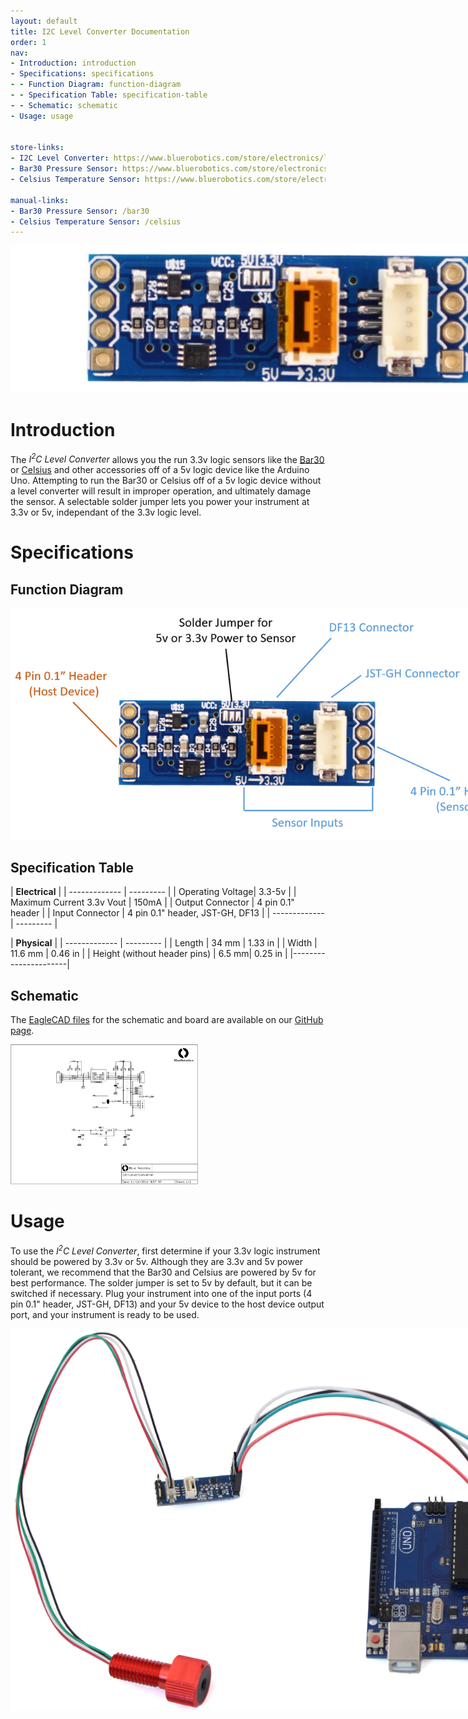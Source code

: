 ```yaml
---
layout: default
title: I2C Level Converter Documentation
order: 1
nav:
- Introduction: introduction
- Specifications: specifications
- - Function Diagram: function-diagram
- - Specification Table: specification-table
- - Schematic: schematic
- Usage: usage


store-links:
- I2C Level Converter: https://www.bluerobotics.com/store/electronics/level-converter-r1/
- Bar30 Pressure Sensor: https://www.bluerobotics.com/store/electronics/bar30-sensor-r1/
- Celsius Temperature Sensor: https://www.bluerobotics.com/store/electronics/celsius-sensor-r1/

manual-links:
- Bar30 Pressure Sensor: /bar30
- Celsius Temperature Sensor: /celsius 
---
```


<img src="/level-converter/cad/banner-converter.PNG" class="img-responsive" style="max-width:900px"  />

# Introduction

The <em>I<sup>2</sup>C Level Converter</em> allows you the run 3.3v logic sensors like the <a href="https://www.bluerobotics.com/store/electronics/bar30-sensor-r1/">Bar30</a> or <a href="https://www.bluerobotics.com/store/electronics/celsius-sensor-r1/">Celsius</a> and other accessories off of a 5v logic device like the Arduino Uno. Attempting to run the Bar30 or Celsius off of a 5v logic device without a level converter will result in improper operation, and ultimately damage the sensor. A selectable solder jumper lets you power your instrument at 3.3v or 5v, independant of the 3.3v logic level.

# Specifications

## Function Diagram

<img src="/level-converter/cad/function-diagram.PNG" class="img-responsive" style="max-width:800px" />

## Specification Table


|      **Electrical**       |
| ------------- | --------- |
| Operating Voltage| 3.3-5v |
| Maximum Current 3.3v Vout | 150mA |
| Output Connector | 4 pin 0.1" header |
| Input Connector | 4 pin 0.1" header, JST-GH, DF13 |
| ------------- | --------- |

|  **Physical**  |
| ------------- | --------- |
| Length | 34 mm | 1.33 in |
| Width | 11.6 mm | 0.46 in |
| Height (without header pins) | 6.5 mm| 0.25 in |
|----------------------|

## Schematic

The [EagleCAD files](https://github.com/bluerobotics/I2C-Level-Converter) for the schematic and board are available on our [GitHub page](https://github.com/bluerobotics).

[<img src="/level-converter/cad/level-converter-schematic.JPG" class="img-responsive" style="max-width:300px" />](https://github.com/bluerobotics/I2C-Level-Converter/raw/master/I2C-Level-Converter.pdf)

# Usage

To use the <em>I<sup>2</sup>C Level Converter</em>, first determine if your 3.3v logic instrument should be powered by 3.3v or 5v. Although they are 3.3v and 5v power tolerant, we recommend that the Bar30 and Celsius are powered by 5v for best performance. The solder jumper is set to 5v by default, but it can be switched if necessary. Plug your instrument into one of the input ports (4 pin 0.1" header, JST-GH, DF13) and your 5v device to the host device output port, and your instrument is ready to be used. 

<img src="/level-converter/cad/arduino-setup.png" class="img-responsive" style="max-width:800px"  />





